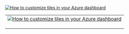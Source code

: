 #


[![How to customize tiles in your Azure dashboard](https://img.youtube.com/vi/p-Dy4rSQAQo/hqdefault.jpg)](https://www.youtube.com/watch?v=p-Dy4rSQAQo)



||
|---|
|[![How to customize tiles in your Azure dashboard](https://img.youtube.com/vi/p-Dy4rSQAQo/0.jpg)](https://www.youtube.com/watch?v=p-Dy4rSQAQo)|
||[![How to pin charts to your Azure dashboard](https://img.youtube.com/vi/r9BL9k8Pp1k/0.jpg)](https://www.youtube.com/watch?v=r9BL9k8Pp1k)|
||
||
